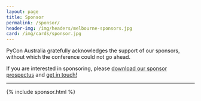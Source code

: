 ```yaml
---
layout: page
title: Sponsor
permalink: /sponsor/
header-img: /img/headers/melbourne-sponsors.jpg
card: /img/cards/sponsor.jpg
---
```


PyCon Australia gratefully acknowledges the support of our sponsors, without which the conference could not go ahead.


If you are interested in sponsoring, please [download our sponsor prospectus](/prospectus.pdf) and [get in touch!](mailto:sponsorship@pycon-au.org)

-----------

{% include sponsor.html %}

